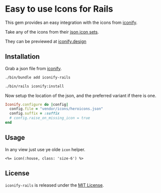 # Easy to use Icons for Rails

This gem provides an easy integration with the icons from [iconify](https://github.com/iconify/icon-sets/tree/master).

Take any of the icons from their [json icon sets](https://github.com/iconify/icon-sets/tree/master/json).

They can be previewed at [iconify.design](https://iconify.design)

## Installation

Grab a json file from [iconify](https://github.com/iconify/icon-sets/tree/master/json).

```bash
./bin/bundle add iconify-rails
```

```bash
./bin/rails iconify:install
```

Now setup the location of the json, and the preferred variant if there is one.

```rb
Iconify.configure do |config|
  config.file = "vendor/icons/heroicons.json"
  config.suffix = :suffix
  # config.raise_on_missing_icon = true
end
```

## Usage

In any view just use ye olde `icon` helper.

```erb
<%= icon(:house, class: 'size-6') %>
```

## License

`iconify-rails` is released under the [MIT License](https://opensource.org/licenses/MIT).
